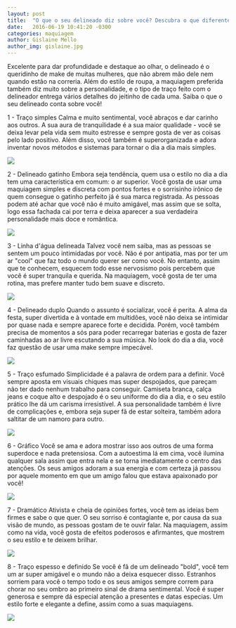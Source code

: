 ```yaml
---
layout: post
title:  "O que o seu delineado diz sobre você? Descubra o que diferentes traços revelam sobre a personalidade"
date:   2016-06-19 10:41:20 -0300
categories: maquiagem
author: Gislaine Mello
author_img: gislaine.jpg
---
```


Excelente para dar profundidade e destaque ao olhar, o delineado é o queridinho de make de muitas mulheres, que não abrem mão dele nem quando estão na correria. Além do estilo de roupa, a maquiagem preferida também diz muito sobre a personalidade, e o tipo de traço feito com o delineador entrega vários detalhes do jeitinho de cada uma. Saiba o que o seu delineado conta sobre você!

1 - Traço simples
Calma e muito sentimental, você abraços e dar carinho aos outros. A sua aura de tranquilidade é a sua maior qualidade - você se deixa levar pela vida sem muito estresse e sempre gosta de ver as coisas pelo lado positivo. Além disso, você também é superorganizada e adora inventar novos métodos e sistemas para tornar o dia a dia mais simples.

![](http://www.alessandrostein.com/blog-fashion-hug/images/posts/ja1.png)

2 - Delineado gatinho
Embora seja tendência, quem usa o estilo no dia a dia tem uma característica em comum: o ar superior. Você gosta de usar uma maquiagem simples e discreta com pontos fortes e o sorrisinho irônico de quem consegue o gatinho perfeito já é sua marca registrada. As pessoas podem até achar que você não é muito amigável, mas assim que se solta, logo essa fachada cai por terra e deixa aparecer a sua verdadeira personalidade mais doce e romântica.

![](http://www.alessandrostein.com/blog-fashion-hug/images/posts/ja2.png)

3 - Linha d'água delineada
Talvez você nem saiba, mas as pessoas se sentem um pouco intimidadas por você. Não é por antipatia, mas por ter um ar "cool" que faz todo o mundo querer ser como você. No entanto, assim que te conhecem, esquecem todo esse nervosismo pois percebem que você é super tranquila e querida. Na maquiagem, você gosta de ter uma rotina, mas prefere manter tudo bem suave e discreto.

![](http://www.alessandrostein.com/blog-fashion-hug/images/posts/ja3.png)

4 - Delineado duplo
Quando o assunto é socializar, você é perita. A alma da festa, super divertida e à vontade em multidões, você não deixa se intimidar por quase nada e sempre aparece forte e decidida. Porém, você também precisa de momentos a sós para poder recarregar baterias e gosta de fazer caminhadas ao ar livre escutando a sua música. No look do dia a dia, você faz questão de usar uma make sempre impecável.

![](http://www.alessandrostein.com/blog-fashion-hug/images/posts/ja4.png)

5 - Traço esfumado
Simplicidade é a palavra de ordem para a definir. Você sempre aposta em visuais chiques mas super despojados, que pareçam não ter dado nenhum trabalho para conseguir. Camiseta branca, calça jeans e coque alto e despojado é o seu uniforme do dia a dia, e o seu estilo prático lhe dá um carisma irresistível. A sua personalidade também é livre de complicações e, embora seja super fã de estar solteira, também adora saltitar de um namoro para outro.

![](http://www.alessandrostein.com/blog-fashion-hug/images/posts/ja5.png)

6 - Gráfico
Você se ama e adora mostrar isso aos outros de uma forma superdoce e nada pretensiosa. Com a autoestima lá em cima, você ilumina qualquer sala assim que entra nela e se torna imediatamente o centro das atenções. Os seus amigos adoram a sua energia e com certeza já passou por aquele momento em que um amigo falou que estava apaixonado por você!

![](http://www.alessandrostein.com/blog-fashion-hug/images/posts/ja6.png)

7 - Dramático
Ativista e cheia de opiniões fortes, você tem as ideias bem firmes e sabe o que quer. O seu sorriso é contagiante e, por causa da sua visão de mundo, as pessoas gostam de te ouvir falar. Na maquiagem, assim como na vida, você gosta de efeitos poderosos e afirmantes, que mostrem o seu estilo e te deixem brilhar.

![](http://www.alessandrostein.com/blog-fashion-hug/images/posts/ja7.png)

8 - Traço espesso e definido
Se você é fã de um delineado "bold", você tem um ar super amigável e o mundo não a deixa esquecer disso. Estranhos sorriem para você o tempo todo e os seus amigos sempre correm para chorar no seu ombro ao primeiro sinal de drama sentimental. Você é super generosa e sempre dá especial atenção a presentes e datas especias. Um estilo forte e elegante a define, assim como a suas maquiagens.

![](http://www.alessandrostein.com/blog-fashion-hug/images/posts/ja8.png)



